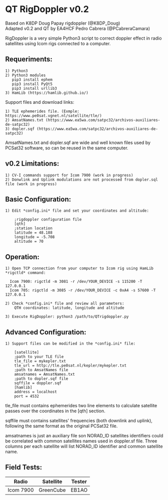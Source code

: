 # QT RigDoppler v0.2

Based on K8DP Doug Papay rigdoppler (@K8DP_Doug)  
Adapted v0.2 and QT by EA4HCF Pedro Cabrera (@PCabreraCamara)  
  
RigDoppler is a very simple Python3 script to correct doppler effect in radio satellites using Icom rigs connected to a computer.  
  
## Requeriments:  
    1) Python3  
    2) Python3 modules
       pip3 install ephem
       pip3 install PyQt5
       pip3 install urllib3
    3) HamLib (https://hamlib.github.io/)  
  
Support files and download links:  

    1) TLE ephemerides file. (Exmple: https://www.pe0sat.vgnet.nl/satellite/tle/)   
    2) AmsatNames.txt (https://www.ea5wa.com/satpc32/archivos-auxiliares-de-satpc32)   
    3) dopler.sqf (https://www.ea5wa.com/satpc32/archivos-auxiliares-de-satpc32)  

  
AmsatNames.txt and dopler.sqf are wide and well known files used by PCSat32 software, so can be reused in the same computer.  

## v0.2 Limitations:
    1) CV-I commands support for Icom 7900 (work in progress)
    2) Donwlink and Uplink modulations are not processed from dopler.sql file (work in progress)
    
## Basic Configuration:
    1) Edit *config.ini* file and set your coordinates and altitude:
    
        ;rigdoppler configuration file
        [qth]
        ;station location
        latitude = 48.188
        longitude = -5.708
        altitude = 70
  
## Operation:  
    1) Open TCP connection from your computer to Icom rig using HamLib *rigctld* command:

      Icom 7900: rigctld -m 3081 -r /dev/YOUR_DEVICE -s 115200 -T 127.0.0.1
      Icom 705: rigctld -m 3085 -r /dev/YOUR_DEVICE -c 0xA4 -s 57600 -T 127.0.0.1

    2) Check *config.ini* file and review all parameters:  
        QTH coordinates: latitude, longitude and altitude 
        
    3) Execute RigDoppler: python3 /path/to/QTrigdoppler.py

## Advanced Configuration:
    1) Support files can be modified in the *config.ini* file:
    
        [satellite]
        ;path to your TLE file
        tle_file = mykepler.txt
        tle_url = http://tle.pe0sat.nl/kepler/mykepler.txt
        ;path to AmsatNames file
        amsatnames = AmsatNames.txt
        ;path to dopler.sqf file
        sqffile = doppler.sqf
        [hamlib]
        address = localhost
        port = 4532

tle_file must contains ephemerides two line elements to calculate satellite passes over the coordinates in the [qth] section.

sqffile must contains satellites' frequencies (both downlink and uplink), following the same format as the original PCSat32 file.

amsatnames is just an auxiliary file son NORAD_ID satellites identifiers could be correlated with common satellites names used in doppler.sf file. Three columns per each satellite will list NORAD_ID identifier and common satellite name.

## Field Tests:

|     Radio     |   Satellite   |     Tester    |
| ------------- | ------------- | ------------- |
|  Icom 7900    |  GreenCube    |     EB1AO     |

